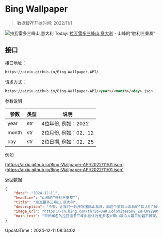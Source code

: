 # Bing Wallpaper

> 数据缓存开始时间: 2022/11/1

![拉瓦雷多三峰山,意大利](https://cn.bing.com/th?id=OHR.DolomitesSky_ZH-CN9299967785_1920x1080.webp)
Today: [拉瓦雷多三峰山,意大利](https://cn.bing.com/th?id=OHR.DolomitesSky_ZH-CN9299967785_1920x1080.webp) - 山峰的“胜利三重奏”

## 接口

接口地址：

```html
https://aixiu.github.io/Bing-Wallpaper-API/
```

请求方式：

```html
https://aixiu.github.io/Bing-Wallpaper-API/<year>/<month>/<day>.json
```

参数说明

| 参数 | 类型 | 说明 |
| - | - | - |
| year | str | 4位年份, 例如：2022 |
| month | str | 2位月份, 例如：02、12 |
| day | str | 2位日期, 例如：02、25 |

例如

[https://aixiu.github.io/Bing-Wallpaper-API/2022/11/01.json](https://aixiu.github.io/Bing-Wallpaper-API/2022/11/01.json)

返回数据

```json
{
    "date": "2024-12-11",
    "headline": "山峰的“胜利三重奏”",
    "title": "拉瓦雷多三峰山,意大利",
    "description": "今天，让我们一起庆祝国际山岳日，向这个星球上高耸的“巨人们”致敬！作为“巨人”中的一员，拉瓦雷多三峰山（在今天的照片中的右侧），是意大利东北部塞斯托多洛米蒂山脉的一部分，也是阿尔卑斯山脉最著名的山群之一。这三座山峰——大峰，西峰和小峰，是联合国教科文组织认定的世界遗产地，吸引了许多探险者以及自然爱好者。第一次世界大战期间，意大利和奥匈帝国的战线穿过了这些山峰，留下了许多冲突的遗迹，如防御工事、战壕、隧道和纪念章。",
    "image_url": "https://cn.bing.com/th?id=OHR.DolomitesSky_ZH-CN9299967785_1920x1080.webp",
    "main_text": "举世闻名的拉瓦雷多三峰山被认为是多洛米蒂山最令人瞩目的岩石景观。"
}
```

UpdataTime：2024-12-11 08:34:02

